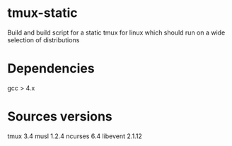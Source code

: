 # tmux-static
Build and build script for a static tmux for linux which should run on a wide selection of distributions

# Dependencies
 gcc > 4.x

# Sources versions
tmux 3.4
musl 1.2.4
ncurses 6.4
libevent 2.1.12
